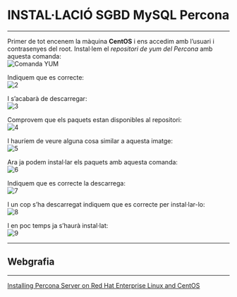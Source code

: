 # INSTAL·LACIÓ SGBD MySQL Percona
***
Primer de tot encenem la màquina **CentOS** i ens accedim amb l’usuari i contrasenyes del root.
Instal·lem el *repositori de yum del Percona* amb aquesta comanda:  
![Comanda YUM](https://i.imgur.com/YDV2Aev.png)

Indiquem que es correcte:  
![2](https://i.imgur.com/VMkZppq.png)

I s’acabarà de descarregar:  
![3](https://i.imgur.com/CYRZXGc.png)

Comprovem que els paquets estan disponibles al repositori:  
![4](https://i.imgur.com/nkkdBZG.png)

I hauríem de veure alguna cosa similar a aquesta imatge:  
![5](https://i.imgur.com/eQT3t4J.png)

Ara ja podem instal·lar els paquets amb aquesta comanda:  
![6](https://i.imgur.com/vVNlYZH.png)

Indiquem que es correcte la descarrega:  
![7](https://i.imgur.com/A2o0HQU.png)

I un cop s’ha descarregat indiquem que es correcte per instal·lar-lo:  
![8](https://i.imgur.com/r4BtL9F.png)

I en poc temps ja s’haurà instal·lat:  
![9](https://i.imgur.com/dhw9oe2.png)

***
## Webgrafia
***
[Installing Percona Server on Red Hat Enterprise Linux and CentOS](https://www.percona.com/doc/percona-server/LATEST/installation/yum_repo.html)
